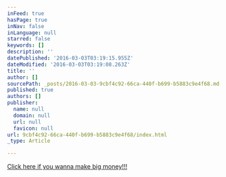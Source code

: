 ```yaml
---
inFeed: true
hasPage: true
inNav: false
inLanguage: null
starred: false
keywords: []
description: ''
datePublished: '2016-03-03T03:19:15.955Z'
dateModified: '2016-03-03T03:19:08.263Z'
title: ''
author: []
sourcePath: _posts/2016-03-03-9cbf4c92-66ca-440f-b699-b5883c9e4f68.md
published: true
authors: []
publisher:
  name: null
  domain: null
  url: null
  favicon: null
url: 9cbf4c92-66ca-440f-b699-b5883c9e4f68/index.html
_type: Article

---
```

[Click here if you wanna make big money!!!][0]

[0]: https://bitbillions.com/profit-pages/pre-launch/?aff=60634